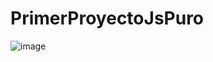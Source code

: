 # PrimerProyectoJsPuro

![image](https://user-images.githubusercontent.com/52984591/159197563-8f9b152c-1ef4-4872-8b8e-8441d71d73ad.png)
